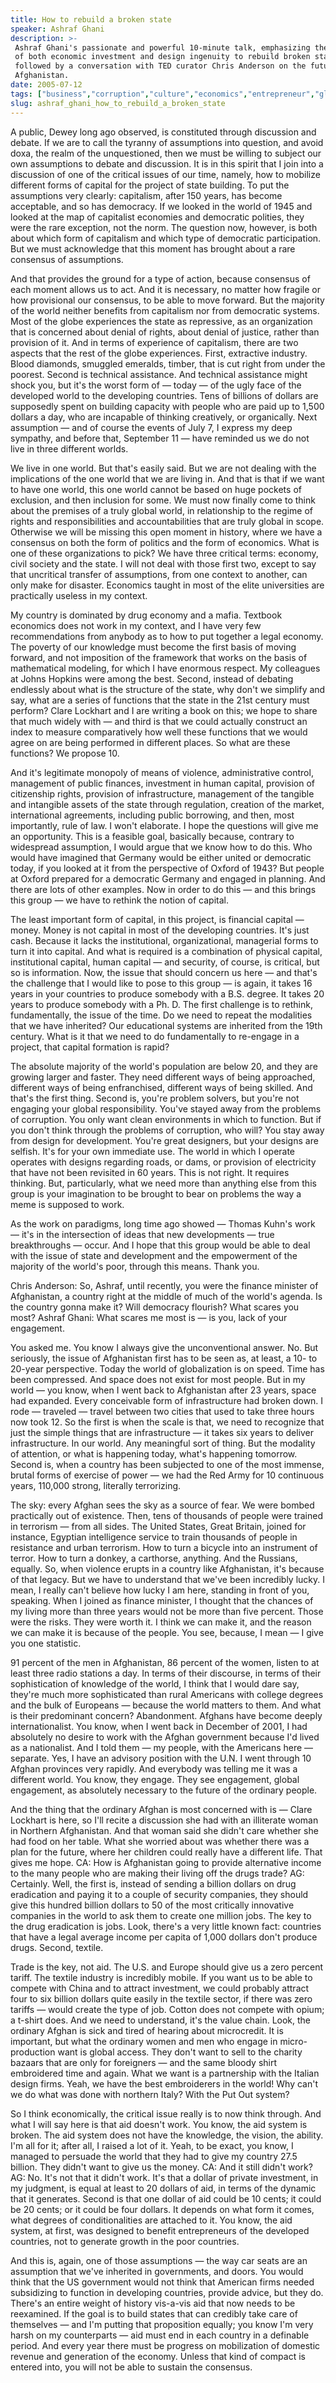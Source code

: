 ```yaml
---
title: How to rebuild a broken state
speaker: Ashraf Ghani
description: >-
 Ashraf Ghani's passionate and powerful 10-minute talk, emphasizing the necessity
 of both economic investment and design ingenuity to rebuild broken states, is
 followed by a conversation with TED curator Chris Anderson on the future of
 Afghanistan.
date: 2005-07-12
tags: ["business","corruption","culture","economics","entrepreneur","global-issues","investment","military","global-development","poverty","politics","policy"]
slug: ashraf_ghani_how_to_rebuild_a_broken_state
---
```


A public, Dewey long ago observed, is constituted through discussion and debate. If we are
to call the tyranny of assumptions into question, and avoid doxa, the realm of the
unquestioned, then we must be willing to subject our own assumptions to debate and
discussion. It is in this spirit that I join into a discussion of one of the critical
issues of our time, namely, how to mobilize different forms of capital for the project of
state building. To put the assumptions very clearly: capitalism, after 150 years, has
become acceptable, and so has democracy. If we looked in the world of 1945 and looked at
the map of capitalist economies and democratic polities, they were the rare exception, not
the norm. The question now, however, is both about which form of capitalism and which type
of democratic participation. But we must acknowledge that this moment has brought about a
rare consensus of assumptions.

And that provides the ground for a type of action, because consensus of each moment allows
us to act. And it is necessary, no matter how fragile or how provisional our consensus, to
be able to move forward. But the majority of the world neither benefits from capitalism nor
from democratic systems. Most of the globe experiences the state as repressive, as an
organization that is concerned about denial of rights, about denial of justice, rather
than provision of it. And in terms of experience of capitalism, there are two aspects that
the rest of the globe experiences. First, extractive industry. Blood diamonds, smuggled
emeralds, timber, that is cut right from under the poorest. Second is technical
assistance. And technical assistance might shock you, but it's the worst form of — today —
of the ugly face of the developed world to the developing countries. Tens of billions of
dollars are supposedly spent on building capacity with people who are paid up to 1,500
dollars a day, who are incapable of thinking creatively, or organically. Next assumption —
and of course the events of July 7, I express my deep sympathy, and before that, September
11 — have reminded us we do not live in three different worlds.

We live in one world. But that's easily said. But we are not dealing with the implications
of the one world that we are living in. And that is that if we want to have one world,
this one world cannot be based on huge pockets of exclusion, and then inclusion for some.
We must now finally come to think about the premises of a truly global world, in
relationship to the regime of rights and responsibilities and accountabilities that are
truly global in scope. Otherwise we will be missing this open moment in history, where we
have a consensus on both the form of politics and the form of economics. What is one of
these organizations to pick? We have three critical terms: economy, civil society and the
state. I will not deal with those first two, except to say that uncritical transfer of
assumptions, from one context to another, can only make for disaster. Economics taught in
most of the elite universities are practically useless in my context.

My country is dominated by drug economy and a mafia. Textbook economics does not work in
my context, and I have very few recommendations from anybody as to how to put together a
legal economy. The poverty of our knowledge must become the first basis of moving forward,
and not imposition of the framework that works on the basis of mathematical modeling, for
which I have enormous respect. My colleagues at Johns Hopkins were among the best. Second,
instead of debating endlessly about what is the structure of the state, why don't we
simplify and say, what are a series of functions that the state in the 21st century must
perform? Clare Lockhart and I are writing a book on this; we hope to share that much
widely with — and third is that we could actually construct an index to measure
comparatively how well these functions that we would agree on are being performed in
different places. So what are these functions? We propose 10.

And it's legitimate monopoly of means of violence, administrative control, management of
public finances, investment in human capital, provision of citizenship rights, provision
of infrastructure, management of the tangible and intangible assets of the state through
regulation, creation of the market, international agreements, including public borrowing,
and then, most importantly, rule of law. I won't elaborate. I hope the questions will give
me an opportunity. This is a feasible goal, basically because, contrary to widespread
assumption, I would argue that we know how to do this. Who would have imagined that
Germany would be either united or democratic today, if you looked at it from the
perspective of Oxford of 1943? But people at Oxford prepared for a democratic Germany and
engaged in planning. And there are lots of other examples. Now in order to do this — and
this brings this group — we have to rethink the notion of capital.

The least important form of capital, in this project, is financial capital — money. Money
is not capital in most of the developing countries. It's just cash. Because it lacks the
institutional, organizational, managerial forms to turn it into capital. And what is
required is a combination of physical capital, institutional capital, human capital — and
security, of course, is critical, but so is information. Now, the issue that should concern
us here — and that's the challenge that I would like to pose to this group — is again, it
takes 16 years in your countries to produce somebody with a B.S. degree. It takes 20 years
to produce somebody with a Ph. D. The first challenge is to rethink, fundamentally, the
issue of the time. Do we need to repeat the modalities that we have inherited? Our
educational systems are inherited from the 19th century. What is it that we need to do
fundamentally to re-engage in a project, that capital formation is rapid?

The absolute majority of the world's population are below 20, and they are growing larger
and faster. They need different ways of being approached, different ways of being
enfranchised, different ways of being skilled. And that's the first thing. Second is,
you're problem solvers, but you're not engaging your global responsibility. You've stayed
away from the problems of corruption. You only want clean environments in which to
function. But if you don't think through the problems of corruption, who will? You stay
away from design for development. You're great designers, but your designs are selfish.
It's for your own immediate use. The world in which I operate operates with designs
regarding roads, or dams, or provision of electricity that have not been revisited in 60
years. This is not right. It requires thinking. But, particularly, what we need more than
anything else from this group is your imagination to be brought to bear on problems the
way a meme is supposed to work.

As the work on paradigms, long time ago showed — Thomas Kuhn's work — it's in the
intersection of ideas that new developments — true breakthroughs — occur. And I hope that
this group would be able to deal with the issue of state and development and the
empowerment of the majority of the world's poor, through this means. Thank you.

Chris Anderson: So, Ashraf, until recently, you were the finance minister of Afghanistan,
a country right at the middle of much of the world's agenda. Is the country gonna make it?
Will democracy flourish? What scares you most? Ashraf Ghani: What scares me most is — is
you, lack of your engagement. 

You asked me. You know I always give the unconventional answer. No. But seriously, the
issue of Afghanistan first has to be seen as, at least, a 10- to 20-year perspective.
Today the world of globalization is on speed. Time has been compressed. And space does not
exist for most people. But in my world — you know, when I went back to Afghanistan after
23 years, space had expanded. Every conceivable form of infrastructure had broken down. I
rode — traveled — travel between two cities that used to take three hours now took 12. So
the first is when the scale is that, we need to recognize that just the simple things that
are infrastructure — it takes six years to deliver infrastructure. In our world. Any
meaningful sort of thing. But the modality of attention, or what is happening today,
what's happening tomorrow. Second is, when a country has been subjected to one of the most
immense, brutal forms of exercise of power — we had the Red Army for 10 continuous years,
110,000 strong, literally terrorizing.

The sky: every Afghan sees the sky as a source of fear. We were bombed practically out of
existence. Then, tens of thousands of people were trained in terrorism — from all sides.
The United States, Great Britain, joined for instance, Egyptian intelligence service to
train thousands of people in resistance and urban terrorism. How to turn a bicycle into an
instrument of terror. How to turn a donkey, a carthorse, anything. And the Russians,
equally. So, when violence erupts in a country like Afghanistan, it's because of that
legacy. But we have to understand that we've been incredibly lucky. I mean, I really can't
believe how lucky I am here, standing in front of you, speaking. When I joined as finance
minister, I thought that the chances of my living more than three years would not be more
than five percent. Those were the risks. They were worth it. I think we can make it, and
the reason we can make it is because of the people. You see, because, I mean — I give you
one statistic.

91 percent of the men in Afghanistan, 86 percent of the women, listen to at least three
radio stations a day. In terms of their discourse, in terms of their sophistication of
knowledge of the world, I think that I would dare say, they're much more sophisticated
than rural Americans with college degrees and the bulk of Europeans — because the world
matters to them. And what is their predominant concern? Abandonment. Afghans have become
deeply internationalist. You know, when I went back in December of 2001, I had absolutely
no desire to work with the Afghan government because I'd lived as a nationalist. And I
told them — my people, with the Americans here — separate. Yes, I have an advisory
position with the U.N. I went through 10 Afghan provinces very rapidly. And everybody was
telling me it was a different world. You know, they engage. They see engagement, global
engagement, as absolutely necessary to the future of the ordinary people.

And the thing that the ordinary Afghan is most concerned with is — Clare Lockhart is here,
so I'll recite a discussion she had with an illiterate woman in Northern Afghanistan. And
that woman said she didn't care whether she had food on her table. What she worried about
was whether there was a plan for the future, where her children could really have a
different life. That gives me hope. CA: How is Afghanistan going to provide alternative
income to the many people who are making their living off the drugs trade? AG: Certainly.
Well, the first is, instead of sending a billion dollars on drug eradication and paying it
to a couple of security companies, they should give this hundred billion dollars to 50 of
the most critically innovative companies in the world to ask them to create one million
jobs. The key to the drug eradication is jobs. Look, there's a very little known fact:
countries that have a legal average income per capita of 1,000 dollars don't produce
drugs. Second, textile.

Trade is the key, not aid. The U.S. and Europe should give us a zero percent tariff. The
textile industry is incredibly mobile. If you want us to be able to compete with China and
to attract investment, we could probably attract four to six billion dollars quite easily
in the textile sector, if there was zero tariffs — would create the type of job. Cotton
does not compete with opium; a t-shirt does. And we need to understand, it's the value
chain. Look, the ordinary Afghan is sick and tired of hearing about microcredit. It is
important, but what the ordinary women and men who engage in micro-production want is
global access. They don't want to sell to the charity bazaars that are only for foreigners
— and the same bloody shirt embroidered time and again. What we want is a partnership with
the Italian design firms. Yeah, we have the best embroiderers in the world! Why can't we
do what was done with northern Italy? With the Put Out system?

So I think economically, the critical issue really is to now think through. And what I will
say here is that aid doesn't work. You know, the aid system is broken. The aid system does
not have the knowledge, the vision, the ability. I'm all for it; after all, I raised a lot
of it. Yeah, to be exact, you know, I managed to persuade the world that they had to give
my country 27.5 billion. They didn't want to give us the money. CA: And it still didn't
work? AG: No. It's not that it didn't work. It's that a dollar of private investment, in my
judgment, is equal at least to 20 dollars of aid, in terms of the dynamic that it
generates. Second is that one dollar of aid could be 10 cents; it could be 20 cents; or it
could be four dollars. It depends on what form it comes, what degrees of conditionalities
are attached to it. You know, the aid system, at first, was designed to benefit
entrepreneurs of the developed countries, not to generate growth in the poor
countries.

And this is, again, one of those assumptions — the way car seats are an assumption that
we've inherited in governments, and doors. You would think that the US government would
not think that American firms needed subsidizing to function in developing countries,
provide advice, but they do. There's an entire weight of history vis-a-vis aid that now
needs to be reexamined. If the goal is to build states that can credibly take care of
themselves — and I'm putting that proposition equally; you know I'm very harsh on my
counterparts — aid must end in each country in a definable period. And every year there
must be progress on mobilization of domestic revenue and generation of the economy. Unless
that kind of compact is entered into, you will not be able to sustain the
consensus.

<!--
ad_duration=3.33
comment_count=75
event="TEDGlobal 2005"
external_start_time=0
intro_duration=11.82
is_subtitle_required="False"
is_talk_featured="True"
language="en"
language_swap="False"
native_language="en"
number_of_related_talks=6
number_of_speakers=1
number_of_subtitled_videos=24
number_of_tags=12
number_of_talk_download_languages=25
number_of_talk_more_resources=0
number_of_talk_recommendations=0
number_of_talks_take_actions=0
post_ad_duration=0.83
published_timestamp="2006-10-18 00:11:00"
recording_date="2005-07-12"
speaker_description="President of Afghanistan"
speaker_id=4
speaker_is_published=1
speaker_name="Ashraf Ghani"
talk_id=3
talk_name="How to rebuild a broken state"
talks_tags=["business","corruption","culture","economics","entrepreneur","global-issues","investment","military","global-development","poverty","politics","policy"]
url_audio="https://download.ted.com/talks/AshrafGhani_2005G.mp3?apikey=acme-roadrunner"
url_photo_speaker="https://pe.tedcdn.com/images/ted/c9aa84f30b79de8ac85323fbd558e7750ef2310d_254x191.jpg"
url_photo_talk="https://pe.tedcdn.com/images/ted/f0244673707e0d53f813d494600e7a5bad023725_1600x1200.jpg"
url_webpage="https://www.ted.com/talks/ashraf_ghani_how_to_rebuild_a_broken_state"
video_type_name="TED Stage Talk"
-->